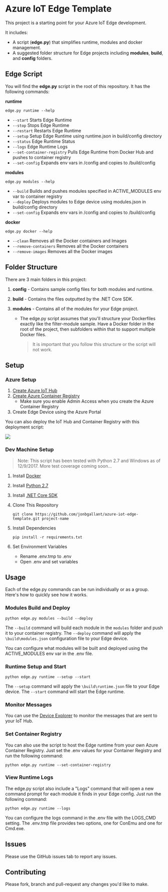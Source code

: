 # Azure IoT Edge Template

This project is a starting point for your Azure IoT Edge development. 

It includes:
 - A script (**edge.py**) that simplifies runtime, modules and docker management.
 - A suggested folder structure for Edge projects including **modules**, **build**, and **config** folders.

## Edge Script
You will find the **edge.py** script in the root of this repository.  It has the following commands:

**runtime**

`edge.py runtime --help`
- `--start`               Starts Edge Runtime
- `--stop`              Stops Edge Runtime
- `--restart`             Restarts Edge Runtime
- `--setup`               Setup Edge Runtime using runtime.json in build/config directory
- `--status`              Edge Runtime Status
- `--logs`                Edge Runtime Logs
- `--set-container-registry` Pulls Edge Runtime from Docker Hub and pushes to container registry
- `--set-config`          Expands env vars in /config and copies to /build/config

**modules**

`edge.py modules --help`
- `--build`       Builds and pushes modules specified in ACTIVE_MODULES env var to container registry
- `--deploy`      Deploys modules to Edge device using modules.json in build/config directory
- `--set-config`  Expands env vars in /config and copies to /build/config

**docker**

`edge.py docker --help`
- `--clean`              Removes all the Docker containers and Images
- `--remove-containers`  Removes all the Docker containers
- `--remove-images`      Removes all the Docker images

## Folder Structure

There are 3 main folders in this project:

1. **config** - Contains sample config files for both modules and runtime.

1. **build** - Contains the files outputted by the .NET Core SDK.

1. **modules** - Contains all of the modules for your Edge project.
    - The edge.py script assumes that you'll structure your Dockerfiles exactly like the filter-module sample.  Have a Docker folder in the root of the project, then subfolders within that to support multiple Docker files.

        > It is important that you follow this structure or the script will not work.

## Setup
### Azure Setup
1. [Create Azure IoT Hub](https://docs.microsoft.com/en-us/azure/iot-hub/iot-hub-csharp-csharp-getstarted#create-an-iot-hub)
1. [Create Azure Container Registry](https://docs.microsoft.com/en-us/azure/container-registry/container-registry-get-started-portal)
    - Make sure you enable Admin Access when you create the Azure Container Registry
1. Create Edge Device using the Azure Portal

You can also deploy the IoT Hub and Container Registry with this deployment script:

<a href="https://portal.azure.com/#create/Microsoft.Template/uri/https%3A%2F%2Fraw.githubusercontent.com%2Fjonbgallant%2Fazure-iot-edge-template%2Fmaster%2Fassets%2Fdeploy%2FARMDeployment%2Fazuredeploy.json" target="_blank"><img src="https://azuredeploy.net/deploybutton.png"/></a>


    
### Dev Machine Setup
> Note: This script has been tested with Python 2.7 and Windows as of 12/9/2017. More test coverage coming soon...

1. Install [Docker](https://docs.docker.com/engine/installation/)
1. Install [Python 2.7](https://www.python.org/downloads/)
1. Install [.NET Core SDK](https://www.microsoft.com/net/core#windowscmd)
1. Clone This Repository

    `git clone https://github.com/jonbgallant/azure-iot-edge-template.git project-name`

1. Install Dependencies

    `pip install -r requirements.txt`

1. Set Environment Variables
    - Rename .env.tmp to .env
    - Open .env and set variables

## Usage

Each of the edge.py commands can be run individually or as a group.  Here's how to quickly see how it works.  

### Modules Build and Deploy

```
python edge.py modules --build --deploy
```

The `--build` command will build each module in the `modules` folder and push it to your container registry.  The `--deploy` command will apply the `\build\modules.json` configuration file to your Edge device.

You can configure what modules will be built and deployed using the ACTIVE_MODULES env var in the .env file.

### Runtime Setup and Start

```
python edge.py runtime --setup --start
```
The `--setup` command will apply the `\build\runtime.json` file to your Edge device.  The `--start` command will start the Edge runtime.
   
### Monitor Messages

You can use the [Device Explorer](https://github.com/Azure/azure-iot-sdk-csharp/releases/download/2017-12-2/SetupDeviceExplorer.msi) to monitor the messages that are sent to your IoT Hub.

### Set Container Registry

You can also use the script to host the Edge runtime from your own Azure Container Registry.  Just set the .env values for your Container Registry and run the following command:

```
python edge.py runtime --set-container-registry
```

### View Runtime Logs

The edge.py script also include a "Logs" command that will open a new command prompt for each module it finds in your Edge config.  Just run the following command:

```
python edge.py runtime --logs
```

You can configure the logs command in the .env file with the LOGS_CMD setting.  The .env.tmp file provides two options, one for ConEmu and one for Cmd.exe.

## Issues

Please use the GitHub issues tab to report any issues.

## Contributing

Please fork, branch and pull-request any changes you'd like to make.